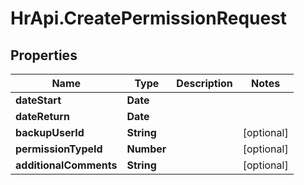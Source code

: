 # HrApi.CreatePermissionRequest

## Properties

Name | Type | Description | Notes
------------ | ------------- | ------------- | -------------
**dateStart** | **Date** |  | 
**dateReturn** | **Date** |  | 
**backupUserId** | **String** |  | [optional] 
**permissionTypeId** | **Number** |  | [optional] 
**additionalComments** | **String** |  | [optional] 


